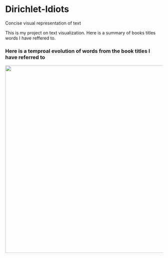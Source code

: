 # Dirichlet-Idiots
Concise visual representation of text 

This is my project on text visualization. 
Here is a summary of books titles words I have reffered to. 

### Here is a temproal evolution of words from the book titles I have referred to 
<center>
<img src="https://github.com/jArumugam/Dirichlet-Idiots/blob/master/results/jayDat_wordCloud.gif" width="600" />
</center>


